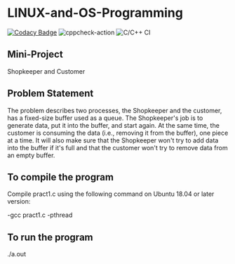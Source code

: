 # LINUX-and-OS-Programming

[![Codacy Badge](https://api.codacy.com/project/badge/Grade/7a73feada6e2427d8ce278d4645c0eb9)](https://app.codacy.com/manual/99002581/LINUX-and-OS-Programming?utm_source=github.com&utm_medium=referral&utm_content=99002581/LINUX-and-OS-Programming&utm_campaign=Badge_Grade_Settings)
![cppcheck-action](https://github.com/99002581/LINUX-and-OS-Programming/workflows/cppcheck-action/badge.svg?branch=master)
![C/C++ CI](https://github.com/99002581/LINUX-and-OS-Programming/workflows/C/C++%20CI/badge.svg?branch=master)


## Mini-Project
Shopkeeper and Customer

## Problem Statement
The problem describes two processes, the Shopkeeper and the customer, has a fixed-size buffer used as a queue. The Shopkeeper's job is to generate data, put it into the buffer, and start again. At the same time, the customer is consuming the data (i.e., removing it from the buffer), one piece at a time. It will also make sure that the Shopkeeper won't try to add data into the buffer if it's full and that the customer won't try to remove data from an empty buffer.

## To compile the program
Compile pract1.c using the following command on Ubuntu 18.04 or later version:

-gcc pract1.c -pthread

## To run the program
./a.out


